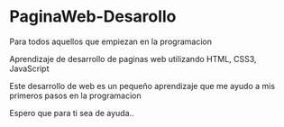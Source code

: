 # PaginaWeb-Desarollo

Para todos aquellos que empiezan en la programacion

Aprendizaje de desarrollo de paginas web utilizando HTML, CSS3, JavaScript

Este desarrollo de web es un pequeño aprendizaje que me ayudo a mis primeros pasos en la programacion

Espero que para ti sea de ayuda..
